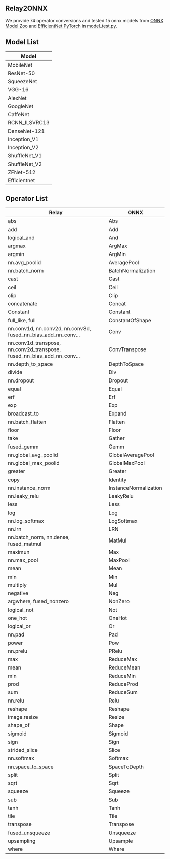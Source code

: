 Relay2ONNX
----------
We provide 74 operator conversions and tested 15 onnx models from [ONNX Model Zoo](https://github.com/onnx/models) and [EfficientNet PyTorch](https://github.com/lukemelas/EfficientNet-PyTorch) in [model_test.py](https://github.com/itri-tvm/Relay2ONNX/tree/ellaine/tests/python/frontend/to_onnx/model_test.py).

Model List
----------
|Model|
|----------|
|MobileNet|
|ResNet-50|
|SqueezeNet|
|VGG-16|
|AlexNet|
|GoogleNet|
|CaffeNet|
|RCNN_ILSVRC13|
|DenseNet-121|
|Inception_V1|
|Inception_V2|
|ShuffleNet_V1|
|ShuffleNet_V2|
|ZFNet-512|
|Efficientnet|

Operator List
-------------
|Relay|ONNX|
|------|------|
|abs|Abs|
|add|Add|
|logical_and|And|
|argmax|ArgMax|
|argmin|ArgMin|
|nn.avg_poolid|AveragePool|
|nn.batch_norm|BatchNormalization|
|cast|Cast|
|ceil|Ceil|
|clip|Clip|
|concatenate|Concat|
|Constant|Constant|
|full_like, full|ConstantOfShape|
|nn.conv1d, nn.conv2d, nn.conv3d, fused_nn_bias_add_nn_conv...|Conv|
|nn.conv1d_transpose, nn.conv2d_transpose, fused_nn_bias_add_nn_conv...|ConvTranspose|
|nn.depth_to_space|DepthToSpace|
|divide|Div|
|nn.dropout|Dropout|
|equal|Equal|
|erf|Erf|
|exp|Exp|
|broadcast_to|Expand|
|nn.batch_flatten|Flatten|
|floor|Floor|
|take|Gather|
|fused_gemm|Gemm|
|nn.global_avg_poolid|GlobalAveragePool|
|nn.global_max_poolid|GlobalMaxPool|
|greater|Greater|
|copy|Identity|
|nn.instance_norm|InstanceNormalization|
|nn.leaky_relu|LeakyRelu|
|less|Less|
|log|Log|
|nn.log_softmax|LogSoftmax|
|nn.lrn|LRN|
|nn.batch_norm, nn.dense, fused_matmul|MatMul|
|maximun|Max|
|nn.max_pool|MaxPool|
|mean|Mean|
|min|Min|
|multiply|Mul|
|negative|Neg|
|argwhere, fused_nonzero|NonZero|
|logical_not|Not|
|one_hot|OneHot|
|logical_or|Or|
|nn.pad|Pad|
|power|Pow|
|nn.prelu|PRelu|
|max|ReduceMax|
|mean|ReduceMean|
|min|ReduceMin|
|prod|ReduceProd|
|sum|ReduceSum|
|nn.relu|Relu|
|reshape|Reshape|
|image.resize|Resize|
|shape_of|Shape|
|sigmoid|Sigmoid|
|sign|Sign|
|strided_slice|Slice|
|nn.softmax|Softmax|
|nn.space_to_space|SpaceToDepth|
|split|Split|
|sqrt|Sqrt|
|squeeze|Squeeze|
|sub|Sub|
|tanh|Tanh|
|tile|Tile|
|transpose|Transpose|
|fused_unsqueeze|Unsqueeze|
|upsampling|Upsample|
|where|Where|
